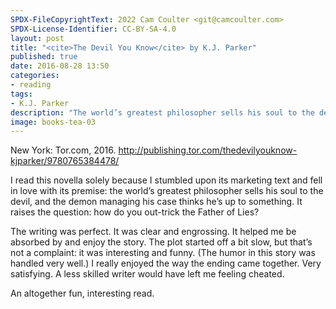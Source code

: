 ```yaml
---
SPDX-FileCopyrightText: 2022 Cam Coulter <git@camcoulter.com>
SPDX-License-Identifier: CC-BY-SA-4.0
layout: post
title: "<cite>The Devil You Know</cite> by K.J. Parker"
published: true
date: 2016-08-28 13:50
categories:
- reading
tags:
- K.J. Parker
description: "The world’s greatest philosopher sells his soul to the devil, and the demon managing his case thinks he’s up to something."
image: books-tea-03
---
```


<p class="bookinfo">New York: Tor.com, 2016. <a href="http://publishing.tor.com/thedevilyouknow-kjparker/9780765384478/">http://publishing.tor.com/thedevilyouknow-kjparker/9780765384478/</a></p>

I read this novella solely because I stumbled upon its marketing text and fell in love with its premise: the world’s greatest philosopher sells his soul to the devil, and the demon managing his case thinks he’s up to something. It raises the question: how do you out-trick the Father of Lies?

The writing was perfect. It was clear and engrossing. It helped me be absorbed by and enjoy the story. The plot started off a bit slow, but that’s not a complaint: it was interesting and funny. (The humor in this story was handled very well.) I really enjoyed the way the ending came together. Very satisfying. A less skilled writer would have left me feeling cheated.

An altogether fun, interesting read.
